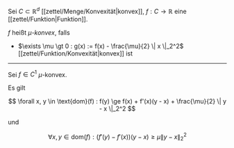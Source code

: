 Sei $C \subset \mathbb{R}^d$ [[zettel/Menge/Konvexität|konvex]], $f : C \to \mathbb{R}$ eine [[zettel/Funktion|Funktion]].

$f$ heißt *$\mu$-konvex*, falls
- $\exists \mu \gt 0 : g(x) := f(x) - \frac{\mu}{2} \| x \|_2^2$ [[zettel/Funktion/Konvexität|konvex]] ist

---

Sei $f \in C^1$ $\mu$-konvex.

Es gilt

$$
	\forall x, y \in \text{dom}(f) : f(y) \ge f(x) + f'(x)(y - x) + \frac{\mu}{2} \| y - x \|_2^2
$$

und

$$
	\forall x, y \in \text{dom}(f) : (f'(y) - f'(x))(y - x) \ge \mu \| y - x \|_2^2
$$